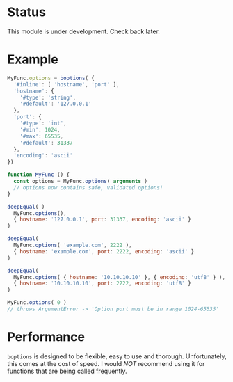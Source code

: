 # Status

This module is under development. Check back later.

# Example

```js
MyFunc.options = boptions( {
  '#inline': [ 'hostname', 'port' ],
  'hostname': {
    '#type': 'string',
    '#default': '127.0.0.1'
  },
  'port': {
    '#type': 'int',
    '#min': 1024,
    '#max': 65535,
    '#default': 31337
  },
  'encoding': 'ascii'
})

function MyFunc () {
  const options = MyFunc.options( arguments )
  // options now contains safe, validated options!
}

deepEqual( )
  MyFunc.options(),
  { hostname: '127.0.0.1', port: 31337, encoding: 'ascii' }
)

deepEqual(
  MyFunc.options( 'example.com', 2222 ),
  { hostname: 'example.com', port: 2222, encoding: 'ascii' }
)

deepEqual(
  MyFunc.options( { hostname: '10.10.10.10' }, { encoding: 'utf8' } ),
  { hostname: '10.10.10.10', port: 2222, encoding: 'utf8' }
)

MyFunc.options( 0 )
// throws ArgumentError -> 'Option port must be in range 1024-65535'

```
# Performance

`boptions` is designed to be flexible, easy to use and thorough. Unfortunately,
this comes at the cost of speed. I would *NOT* recommend using it for functions
that are being called frequently.
